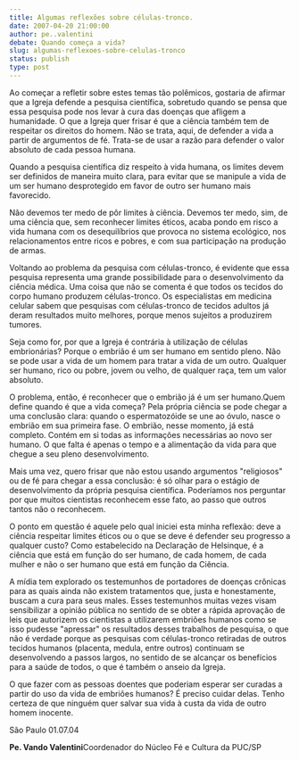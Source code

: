 ```yaml
---
title: Algumas reflexões sobre células-tronco.
date: 2007-04-20 21:00:00
author: pe..valentini
debate: Quando começa a vida?
slug: algumas-reflexoes-sobre-celulas-tronco
status: publish 
type: post
---
```


Ao 
 começar a refletir sobre estes temas tão polêmicos, 
 gostaria de afirmar que a Igreja defende a pesquisa científica, 
 sobretudo quando se pensa que essa pesquisa pode nos levar 
 à cura das doenças que afligem a humanidade.
O 
 que a Igreja quer frisar é que a ciência também 
 tem de respeitar os direitos do homem. Não se trata, 
 aqui, de defender a vida a partir de argumentos de fé. 
 Trata-se de usar a razão para defender o valor absoluto 
 de cada pessoa humana.


Quando 
 a pesquisa científica diz respeito à vida 
 humana, os limites devem ser definidos de maneira muito 
 clara, para evitar que se manipule a vida de um ser humano 
 desprotegido em favor de outro ser humano mais favorecido.


Não 
 devemos ter medo de pôr limites à ciência. 
 Devemos ter medo, sim, de uma ciência que, sem reconhecer 
 limites éticos, acaba pondo em risco a vida humana 
 com os desequilíbrios que provoca no sistema ecológico, 
 nos relacionamentos entre ricos e pobres, e com sua participação 
 na produção de armas.


Voltando 
 ao problema da pesquisa com células-tronco, é 
 evidente que essa pesquisa representa uma grande possibilidade 
 para o desenvolvimento da ciência médica. Uma 
 coisa que não se comenta é que todos os tecidos 
 do corpo humano produzem células-tronco. Os especialistas 
 em medicina celular sabem que pesquisas com células-tronco 
 de tecidos adultos já deram resultados muito melhores, 
 porque menos sujeitos a produzirem tumores.


Seja 
 como for, por que a Igreja é contrária à 
 utilização de células embrionárias? 
 Porque o embrião é um ser humano em sentido 
 pleno. Não se pode usar a vida de um homem para tratar 
 a vida de um outro. Qualquer ser humano, rico ou pobre, 
 jovem ou velho, de qualquer raça, tem um valor absoluto.


O 
 problema, então, é reconhecer que o embrião 
 já é um ser humano.Quem define quando é 
 que a vida começa? Pela própria ciência 
 se pode chegar a uma conclusão clara: quando o espermatozóide 
 se une ao óvulo, nasce o embrião em sua primeira 
 fase. O embrião, nesse momento, já está 
 completo. Contém em si todas as informações 
 necessárias ao novo ser humano. O que falta é 
 apenas o tempo e a alimentação da vida para 
 que chegue a seu pleno desenvolvimento.


Mais 
 uma vez, quero frisar que não estou usando argumentos 
 "religiosos" ou de fé para chegar a essa 
 conclusão: é só olhar para o estágio 
 de desenvolvimento da própria pesquisa científica. 
 Poderíamos nos perguntar por que muitos cientistas 
 reconhecem esse fato, ao passo que outros tantos não 
 o reconhecem.


O 
 ponto em questão é aquele pelo qual iniciei 
 esta minha reflexão: deve a ciência respeitar 
 limites éticos ou o que se deve é defender 
 seu progresso a qualquer custo? Como estabelecido na Declaração 
 de Helsinque, é a ciência que está em 
 função do ser humano, de cada homem, de cada 
 mulher e não o ser humano que está em função 
 da Ciência.


A 
 mídia tem explorado os testemunhos de portadores 
 de doenças crônicas para as quais ainda não 
 existem tratamentos que, justa e honestamente, buscam a 
 cura para seus males. Esses testemunhos muitas vezes visam 
 sensibilizar a opinião pública no sentido 
 de se obter a rápida aprovação de leis 
 que autorizem os cientistas a utilizarem embriões 
 humanos como se isso pudesse "apressar" os resultados 
 desses trabalhos de pesquisa, o que não é 
 verdade porque as pesquisas com células-tronco retiradas 
 de outros tecidos humanos (placenta, medula, entre outros) 
 continuam se desenvolvendo a passos largos, no sentido de 
 se alcançar os benefícios para a saúde 
 de todos, o que é também o anseio da Igreja.


O 
 que fazer com as pessoas doentes que poderiam esperar ser 
 curadas a partir do uso da vida de embriões humanos? 
 É preciso cuidar delas. Tenho certeza de que ninguém 
 quer salvar sua vida à custa da vida de outro homem 
 inocente.  




São 
 Paulo 01.07.04  

**Pe. Vando Valentini**Coordenador do Núcleo Fé e Cultura da 
 PUC/SP 


